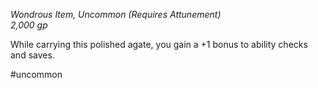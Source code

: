 *Wondrous Item, Uncommon (Requires Attunement)*  
*2,000 gp*

While carrying this polished agate, you gain a +1 bonus to ability checks and saves.

#uncommon
